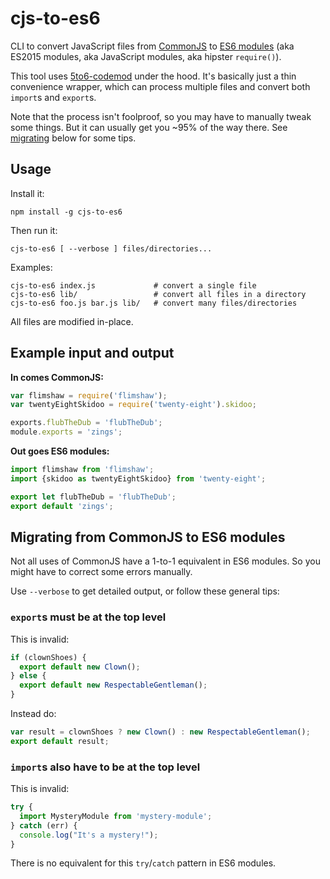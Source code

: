 cjs-to-es6
======

CLI to convert JavaScript files from [CommonJS](http://www.commonjs.org/) to [ES6 modules](http://exploringjs.com/es6/ch_modules.html) (aka ES2015 modules, aka JavaScript modules, aka hipster `require()`). 

This tool uses [5to6-codemod](https://github.com/5to6/5to6-codemod) under the hood. It's basically just a thin convenience wrapper, which can process multiple files and convert both `import`s and `export`s.

Note that the process isn't foolproof, so you may have to manually tweak some things. But it can usually get you ~95% of the way there. See [migrating](#migrating-from-commonjs-to-es6-modules) below for some tips.

Usage
---

Install it:

```
npm install -g cjs-to-es6
```

Then run it:

```
cjs-to-es6 [ --verbose ] files/directories...
```

Examples:

```
cjs-to-es6 index.js             # convert a single file
cjs-to-es6 lib/                 # convert all files in a directory
cjs-to-es6 foo.js bar.js lib/   # convert many files/directories
```

All files are modified in-place.

Example input and output
--------

**In comes CommonJS:**

```js
var flimshaw = require('flimshaw');
var twentyEightSkidoo = require('twenty-eight').skidoo;

exports.flubTheDub = 'flubTheDub';
module.exports = 'zings';
```

**Out goes ES6 modules:**

```js
import flimshaw from 'flimshaw';
import {skidoo as twentyEightSkidoo} from 'twenty-eight';

export let flubTheDub = 'flubTheDub';
export default 'zings';
```

Migrating from CommonJS to ES6 modules
--------

Not all uses of CommonJS have a 1-to-1 equivalent in ES6 modules.
So you might have to correct some errors manually.

Use `--verbose` to get detailed output, or follow these general tips:

### `export`s must be at the top level

This is invalid:

```js
if (clownShoes) {
  export default new Clown();
} else {
  export default new RespectableGentleman();
}
```

Instead do:

```js
var result = clownShoes ? new Clown() : new RespectableGentleman();
export default result;
```

### `import`s also have to be at the top level

This is invalid:

```js
try {
  import MysteryModule from 'mystery-module';
} catch (err) {
  console.log("It's a mystery!");
}
```

There is no equivalent for this `try`/`catch` pattern in ES6 modules.
